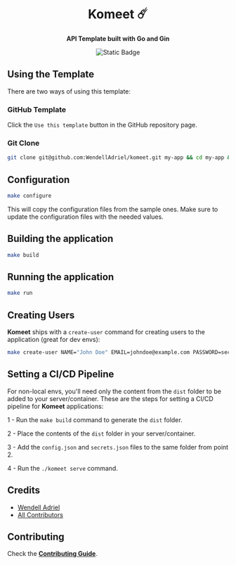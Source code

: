 <div align="center">
    <h1>Komeet ☄️</h1>
    <p><strong>API Template built with Go and Gin</strong></p>
    <p><img alt="Static Badge" src="https://img.shields.io/badge/IN%20DEVELOPMENT-FFA200"></p>
</div>

## Using the Template

There are two ways of using this template:

### GitHub Template

Click the `Use this template` button in the GitHub repository page.

### Git Clone

```bash
git clone git@github.com:WendellAdriel/komeet.git my-app && cd my-app && rm -rf .git
```

## Configuration

```bash
make configure
```

This will copy the configuration files from the sample ones.
Make sure to update the configuration files with the needed values.

## Building the application

```bash
make build
```

## Running the application

```bash
make run
```

## Creating Users

**Komeet** ships with a `create-user` command for creating users to the application (great for dev envs):

```bash
make create-user NAME="John Doe" EMAIL=johndoe@example.com PASSWORD=secret
```

## Setting a CI/CD Pipeline

For non-local envs, you'll need only the content from the `dist` folder to be added to your server/container.
These are the steps for setting a CI/CD pipeline for **Komeet** applications:

1 - Run the `make build` command to generate the `dist` folder.

2 - Place the contents of the `dist` folder in your server/container.

3 - Add the `config.json` and `secrets.json` files to the same folder from point 2.

4 - Run the `./komeet serve` command. 

## Credits

- [Wendell Adriel](https://github.com/WendellAdriel)
- [All Contributors](../../contributors)

## Contributing

Check the **[Contributing Guide](CONTRIBUTING.md)**.